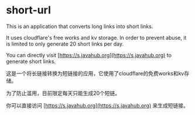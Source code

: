 # short-url

This is an application that converts long links into short links.

It uses cloudflare's free works and kv storage. In order to prevent abuse, it is limited to only generate 20 short links per day.

You can directly visit [https://s.javahub.org](https://s.javahub.org) to generate short links.

这是一个将长链接转换为短链接的应用，它使用了cloudflare的免费works和kv存储。

为了防止滥用，目前限定每天只能生成20个短链。

你可以直接访问 [https://s.javahub.org](https://s.javahub.org) 来生成短链接。
